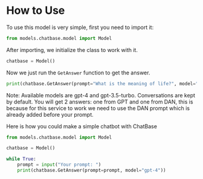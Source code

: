 # How to Use

To use this model is very simple, first you need to import it:

```py
from models.chatbase.model import Model
```

After importing, we initialize the class to work with it.

```py
chatbase = Model()
```

Now we just run the `GetAnswer` function to get the answer.

```py
print(chatbase.GetAnswer(prompt="What is the meaning of life?", model="gpt-4"))
```
Note: Available models are gpt-4 and gpt-3.5-turbo. Conversations are kept by default. You will get 2 answers: one from GPT and one from DAN, this is because for this service to work we need to use the DAN prompt which is already added before your prompt.

Here is how you could make a simple chatbot with ChatBase

```py
from models.chatbase.model import Model

chatbase = Model()

while True:
    prompt = input("Your prompt: ")
    print(chatbase.GetAnswer(prompt=prompt, model="gpt-4"))
```
